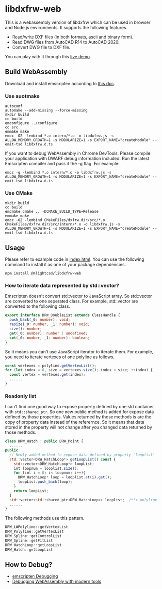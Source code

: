 # libdxfrw-web

This is a webassembly version of libdxfrw which can be used in browser and Node.js environments. It supports the following features.

- Read/write DXF files (in both formats, ascii and binary form).
- Read DWG files from AutoCAD R14 to AutoCAD 2020.
- Convert DWG file to DXF file.

You can play with it through this [live demo](https://mlight-lee.github.io/libdxfrw/).

## Build WebAssembly

Download and install emscripten according to [this doc](https://emscripten.org/docs/getting_started/downloads.html).

### Use auotmake

```
autoconf
automake --add-missing --force-missing
mkdir build
cd build
emconfigure ../configure
cd src
emmake make
emcc -O2 -lembind *.o intern/*.o -o libdxfrw.js -s ALLOW_MEMORY_GROWTH=1 -s MODULARIZE=1 -s EXPORT_NAME="createModule" --emit-tsd libdxfrw.d.ts
```

If you want to debug WebAssembly in Chrome DevTools. Please compile your application with DWARF debug information included. Run the latest Emscripten compiler and pass it the -g flag. For example:

```
emcc -g -lembind *.o intern/*.o -o libdxfrw.js -s ALLOW_MEMORY_GROWTH=1 -s MODULARIZE=1 -s EXPORT_NAME="createModule" --emit-tsd libdxfrw.d.ts
```

### Use CMake

```
mkdir build
cd build
emcmake cmake .. -DCMAKE_BUILD_TYPE=Release
emmake make
emcc -O2 -lembind CMakeFiles/dxfrw.dir/src/*.o CMakeFiles/dxfrw.dir/src/intern/*.o -o libdxfrw.js -s ALLOW_MEMORY_GROWTH=1 -s MODULARIZE=1 -s EXPORT_NAME="createModule" --emit-tsd libdxfrw.d.ts
```

## Usage

Please refer to example code in [index.html](./dist/index.html). You can use the following command to install it as one of your package dependencies. 

```
npm install @mlightcad/libdxfrw-web
```

### How to iterate data represented by std::vector?

Emscripten doesn't convert std::vector to JavaScript array. So std::vector are converted to one seperated class. For example, std::vector<double> are converted to the following class.

```TypeScript
export interface DRW_DoubleList extends ClassHandle {
  push_back(_0: number): void;
  resize(_0: number, _1: number): void;
  size(): number;
  get(_0: number): number | undefined;
  set(_0: number, _1: number): boolean;
}
```

So it means you can't use JavaScript iterator to iterate them. For example, you need to iterate vertexes of one polyline as follows.

```JavaScript
const vertexes = polyline.getVertexList();
for (let index = 0, size = vertexes.size(); index < size; ++index) {
  const vertex = vertexes.get(index);
  ......
}
```

### Readonly list

I can't find one good way to expose property defined by one std container with `std::shared_ptr`. So one new public method is added for expose data defined by those properties. Values returned by those methods is are the copy of property data instead of the referernce. So it means that data stored in the property will not change after you changed data returned by those methods. 

```JavaScript
class DRW_Hatch : public DRW_Point {
  ......
public
  // Newly added method to expose data defined by property 'looplist'
  std::vector<DRW_HatchLoop*> getLoopList() const {
    std::vector<DRW_HatchLoop*> loopList;
    int loopnum = looplist.size();
    for (int i = 0; i< loopnum; i++){
      DRW_HatchLoop* loop = looplist.at(i).get();
      loopList.push_back(loop);
    }
    return loopList;
  }
  std::vector<std::shared_ptr<DRW_HatchLoop>> looplist;  /*!< polyline list */
  ......
}
```

The following methods use this pattern.

```C++
DRW_LWPolyline::getVertexList
DRW_Polyline::getVertexList
DRW_Spline::getControlList
DRW_Spline::getFitList
DRW_HatchLoop::getLoopList
DRW_Hatch::getLoopList
```

## How to Debug?

- [emscripten Debugging](https://emscripten.org/docs/porting/Debugging.html)
- [Debugging WebAssembly with modern tools](https://developer.chrome.com/blog/wasm-debugging-2020/)
